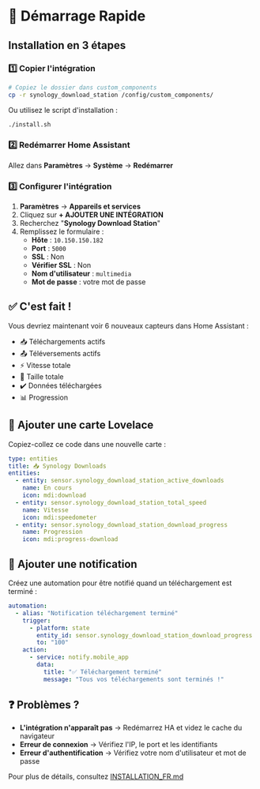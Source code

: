# 🚀 Démarrage Rapide

## Installation en 3 étapes

### 1️⃣ Copier l'intégration

```bash
# Copiez le dossier dans custom_components
cp -r synology_download_station /config/custom_components/
```

Ou utilisez le script d'installation :
```bash
./install.sh
```

### 2️⃣ Redémarrer Home Assistant

Allez dans **Paramètres** → **Système** → **Redémarrer**

### 3️⃣ Configurer l'intégration

1. **Paramètres** → **Appareils et services**
2. Cliquez sur **+ AJOUTER UNE INTÉGRATION**
3. Recherchez "**Synology Download Station**"
4. Remplissez le formulaire :
   - **Hôte** : `10.150.150.182`
   - **Port** : `5000`
   - **SSL** : Non
   - **Vérifier SSL** : Non
   - **Nom d'utilisateur** : `multimedia`
   - **Mot de passe** : votre mot de passe

## ✅ C'est fait !

Vous devriez maintenant voir 6 nouveaux capteurs dans Home Assistant :

- 📥 Téléchargements actifs
- 📤 Téléversements actifs
- ⚡ Vitesse totale
- 💾 Taille totale
- ✔️ Données téléchargées
- 📊 Progression

## 🎨 Ajouter une carte Lovelace

Copiez-collez ce code dans une nouvelle carte :

```yaml
type: entities
title: 📥 Synology Downloads
entities:
  - entity: sensor.synology_download_station_active_downloads
    name: En cours
    icon: mdi:download
  - entity: sensor.synology_download_station_total_speed
    name: Vitesse
    icon: mdi:speedometer
  - entity: sensor.synology_download_station_download_progress
    name: Progression
    icon: mdi:progress-download
```

## 🔔 Ajouter une notification

Créez une automation pour être notifié quand un téléchargement est terminé :

```yaml
automation:
  - alias: "Notification téléchargement terminé"
    trigger:
      - platform: state
        entity_id: sensor.synology_download_station_download_progress
        to: "100"
    action:
      - service: notify.mobile_app
        data:
          title: "✅ Téléchargement terminé"
          message: "Tous vos téléchargements sont terminés !"
```

## ❓ Problèmes ?

- **L'intégration n'apparaît pas** → Redémarrez HA et videz le cache du navigateur
- **Erreur de connexion** → Vérifiez l'IP, le port et les identifiants
- **Erreur d'authentification** → Vérifiez votre nom d'utilisateur et mot de passe

Pour plus de détails, consultez [INSTALLATION_FR.md](INSTALLATION_FR.md)
